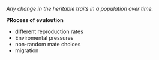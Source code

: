 


*Any change in the heritable traits in a population over time.*

**PRocess of evuloution**
- different reproduction rates
- Enviromental pressures
- non-random mate choices
- migration

